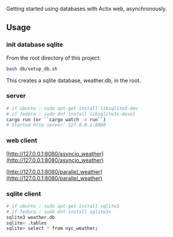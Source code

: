 Getting started using databases with Actix web, asynchronously.

## Usage

### init database sqlite

From the root directory of this project:
```bash
bash db/setup_db.sh
```

This creates a sqlite database, weather.db, in the root.


### server

```bash
# if ubuntu : sudo apt-get install libsqlite3-dev
# if fedora : sudo dnf install libsqlite3x-devel
cargo run (or ``cargo watch -x run``)
# Started http server: 127.0.0.1:8080
```

### web client

[http://127.0.0.1:8080/asyncio_weather](http://127.0.0.1:8080/asyncio_weather)

[http://127.0.0.1:8080/parallel_weather](http://127.0.0.1:8080/parallel_weather)


### sqlite client

```bash
# if ubuntu : sudo apt-get install sqlite3
# if fedora : sudo dnf install sqlite3x
sqlite3 weather.db
sqlite> .tables
sqlite> select * from nyc_weather;
```


